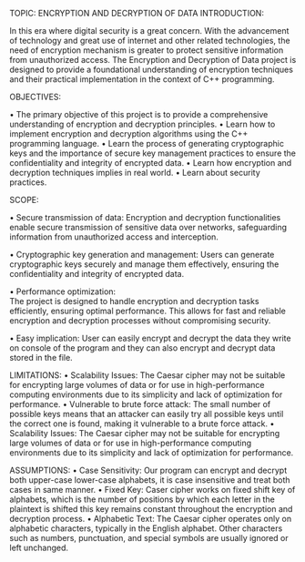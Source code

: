 TOPIC: ENCRYPTION AND DECRYPTION OF DATA
INTRODUCTION:

 In this era where digital security is a great concern. With the advancement of technology and great use of internet and other related technologies, the need of encryption mechanism is greater to protect sensitive information from unauthorized access. The Encryption and Decryption of Data project is designed to provide a foundational understanding of encryption techniques and their practical implementation in the context of C++ programming.

OBJECTIVES:

•	The primary objective of this project is to provide a comprehensive understanding of encryption and decryption principles.
•	Learn how to implement encryption and decryption algorithms using the C++ programming language.
•	Learn the process of generating cryptographic keys and the importance of secure key management practices to ensure the confidentiality and integrity of encrypted data.
•	Learn how encryption and decryption techniques implies in real world.
•	Learn about security practices.

SCOPE:

•	Secure transmission of data: 
               Encryption and decryption functionalities enable secure transmission of sensitive data over networks, safeguarding information from unauthorized access and interception.

•	Cryptographic key generation and management:
               Users can generate cryptographic keys securely and manage them effectively, ensuring the confidentiality and integrity of encrypted data.

•	Performance optimization:  
               The project is designed to handle encryption and decryption tasks efficiently, ensuring optimal performance. This allows for fast and reliable encryption and decryption processes without compromising security.

•	Easy implication:
User can easily encrypt and decrypt the data they write on console of the program and they can also encrypt and decrypt data stored in the file.

LIMITATIONS:
•	Scalability Issues: The Caesar cipher may not be suitable for encrypting large volumes of data or for use in high-performance computing environments due to its simplicity and lack of optimization for performance.
•	Vulnerable to brute force attack: The small number of possible keys means that an attacker can easily try all possible keys until the correct one is found, making it vulnerable to a brute force attack.
•	Scalability Issues: The Caesar cipher may not be suitable for encrypting large volumes of data or for use in high-performance computing environments due to its simplicity and lack of optimization for performance.

ASSUMPTIONS:
•	Case Sensitivity:
                       Our program can encrypt and decrypt both upper-case lower-case alphabets, it is case insensitive and treat both cases in same manner.
•	Fixed Key:
        Caser cipher works on fixed shift key of alphabets, which is the number of positions                by which each letter in the plaintext is shifted this key remains constant throughout the encryption and decryption process.
•	Alphabetic Text:
The Caesar cipher operates only on alphabetic characters, typically in the English alphabet. Other characters such as numbers, punctuation, and special symbols are usually ignored or left unchanged.
